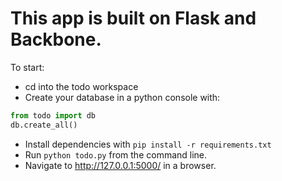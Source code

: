 # This app is built on Flask and Backbone.

To start:

* cd into the todo workspace
* Create your database in a python console with:
```python
from todo import db
db.create_all()
```
* Install dependencies with `pip install -r requirements.txt`
* Run `python todo.py` from the command line.
* Navigate to http://127.0.0.1:5000/ in a browser.
